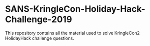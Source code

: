 # SANS-KringleCon-Holiday-Hack-Challenge-2019

This repository contains all the material used to solve KringleCon2 HolidayHack challenge questions.
